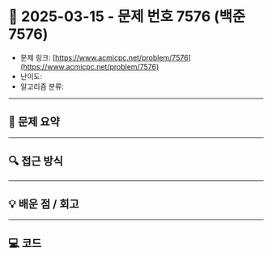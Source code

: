 # 📅 2025-03-15 - 문제 번호 7576 (백준 7576)

<!-- 문제 링크 -->
- 문제 링크: [https://www.acmicpc.net/problem/7576](https://www.acmicpc.net/problem/7576)
- 난이도: 
- 알고리즘 분류: 

---

## 📌 문제 요약 

---

## 🔍 접근 방식 

---

## 💡 배운 점 / 회고 

---

## 💻 코드
